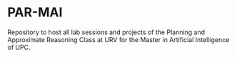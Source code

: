 # PAR-MAI
Repository to host all lab sessions and projects of the Planning and Approximate Reasoning Class at URV for the Master in Artificial Intelligence of UPC.
